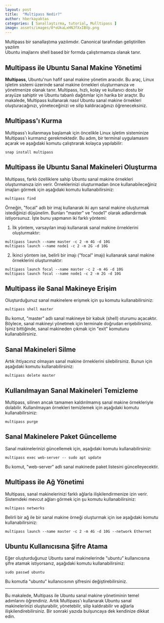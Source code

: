 ```yaml
---
layout: post
title:  "Multipass Nedir?"
author: hberkayaktas
categories: [ Sanallaştırma, tutorial, Mulltipass ]
image: assets/images/0*oUkaLxHNJfXxIBVp.png
---
```


Multipass bir sanallaştıma yazılımıdır. Canonical tarafından geliştirillen yazılım  
Ubuntu imajlarını shell based bir  formda çalıştırmamıza olanak tanır.

## Multipass ile Ubuntu Sanal Makine Yönetimi

**Multipass**, Ubuntu'nun hafif sanal makine yönetim aracıdır. Bu araç, Linux işletim sistemi üzerinde sanal makine örnekleri oluşturmanıza ve yönetmenize olanak tanır. Multipass, hızlı, kolay ve kullanıcı dostu bir arayüze sahiptir ve Ubuntu tabanlı dağıtımlar için harika bir araçtır. Bu makalede, Multipass kullanarak nasıl Ubuntu sanal makine örnekleri oluşturacağınızı, yöneteceğinizi ve silip kaldıracağınızı öğreneceksiniz.

## Multipass'ı Kurma

Multipass'ı kullanmaya başlamak için öncelikle Linux işletim sisteminize Multipass'ı kurmanız gerekmektedir. Bu adım, bir terminal uygulamasını açarak ve aşağıdaki komutu çalıştırarak kolayca yapılabilir:

```
snap install multipass
```

## Multipass ile Ubuntu Sanal Makineleri Oluşturma

Multipass, farklı özelliklere sahip Ubuntu sanal makine örnekleri oluşturmanıza izin verir. Örneklerinizi oluşturmadan önce kullanabileceğiniz imajları görmek için aşağıdaki komutu kullanabilirsiniz:

```
multipass find
```

Örneğin, "focal" adlı bir imaj kullanarak iki ayrı sanal makine oluşturmak istediğinizi düşünelim. Bunları "master" ve "node1" olarak adlandırmak istiyorsunuz. İşte bunu yapmanın iki farklı yöntemi:

1. İlk yöntem, varsayılan imajı kullanarak sanal makine örneklerini oluşturmaktır:

```
multipass launch --name master -c 2 -m 4G -d 10G 
multipass launch --name node1 -c 2 -m 2G -d 10G 
```

2. İkinci yöntem ise, belirli bir imajı ("focal" imajı) kullanarak sanal makine örneklerini oluşturmaktır:

```
multipass launch focal --name master -c 2 -m 4G -d 10G 
multipass launch focal --name node1 -c 2 -m 2G -d 10G 
```

## Multipass ile Sanal Makineye Erişim

Oluşturduğunuz sanal makinelere erişmek için şu komutu kullanabilirsiniz:

```
multipass shell master
```

Bu komut, "master" adlı sanal makineye bir kabuk (shell) oturumu açacaktır. Böylece, sanal makineyi yönetmek için terminale doğrudan erişebilirsiniz. İşiniz bittiğinde, sanal makineden çıkmak için "exit" komutunu kullanabilirsiniz.

## Sanal Makineleri Silme

Artık ihtiyacınız olmayan sanal makine örneklerini silebilirsiniz. Bunun için aşağıdaki komutu kullanabilirsiniz:

```
multipass delete master
```

## Kullanılmayan Sanal Makineleri Temizleme

Multipass, silinen ancak tamamen kaldırılmamış sanal makine örnekleriyle dolabilir. Kullanılmayan örnekleri temizlemek için aşağıdaki komutu kullanabilirsiniz:

```
multipass purge
```

## Sanal Makinelere Paket Güncelleme

Sanal makinelerinizi güncellemek için, aşağıdaki komutu kullanabilirsiniz:

```
multipass exec web-server -- sudo apt update
```

Bu komut, "web-server" adlı sanal makinede paket listesini güncelleyecektir.

## Multipass ile Ağ Yönetimi

Multipass, sanal makinelerinizi farklı ağlarla ilişkilendirmenize izin verir. Sistemdeki mevcut ağları görmek için şu komutu kullanabilirsiniz:

```
multipass networks
```

Belirli bir ağ ile bir sanal makine örneği oluşturmak için ise aşağıdaki komutu kullanabilirsiniz:

```
multipass launch --name master -c 2 -m 4G -d 10G --network Ethernet
```

## Ubuntu Kullanıcısına Şifre Atama

Eğer oluşturduğunuz Ubuntu sanal makinelerinde "ubuntu" kullanıcısına şifre atamak istiyorsanız, aşağıdaki komutu kullanabilirsiniz:

```
sudo passwd ubuntu
```

Bu komutla "ubuntu" kullanıcısının şifresini değiştirebilirsiniz.

---

Bu makalede, Multipass ile Ubuntu sanal makine yönetiminin temel adımlarını öğrendiniz. Artık Multipass'ı kullanarak Ubuntu sanal makinelerinizi oluşturabilir, yönetebilir, silip kaldırabilir ve ağlarla ilişkilendirebilirsiniz. Bir sonraki yazıda bulşuncaya dek kendinize dikkat edin. 